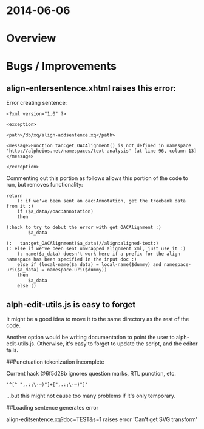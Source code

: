 # 2014-06-06

# Overview

# Bugs / Improvements

## align-entersentence.xhtml raises this error: 
	
Error creating sentence:

	<?xml version="1.0" ?>

	<exception>

	<path>/db/xq/align-addsentence.xq</path>

	<message>Function tan:get_OACAlignment() is not defined in namespace 'http://alpheios.net/namespaces/text-analysis' [at line 96, column 13]</message>

	</exception>

Commenting out this portion as follows allows this portion of the code to run, but removes functionality:
	
	return 
        (: if we've been sent an oac:Annotation, get the treebank data from it :)
        if ($a_data//oac:Annotation)
        then

	(:hack to try to debut the error with get_OACAlignment :)
			$a_data

	(:   tan:get_OACAlignment($a_data)//align:aligned-text:)
	(: else if we've been sent unwrapped alignment xml, just use it :)
        (: name($a_data) doesn't work here if a prefix for the align namespace has been specified in the input doc :)
        else if (local-name($a_data) = local-name($dummy) and namespace-uri($a_data) = namespace-uri($dummy))
        then
            $a_data
        else ()


## alph-edit-utils.js is easy to forget

It might be a good idea to move it to the same directory as the rest of the code.

Another option would be writing documentation to point the user to alph-edit-utils.js. Otherwise, it's easy to forget to update the script, and the editor fails. 

##Punctuation tokenization incomplete



Current hack @6f5d28b ignores question marks, RTL punction, etc. 

	'^[^ ",.:;\-—)"]+[",.:;\-—)"]'

...but this might not cause too many problems if it's only temporary.


##Loading sentence generates error

align-editsentence.xq?doc=TEST&s=1 raises error 'Can't get SVG transform'

